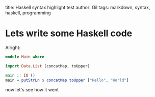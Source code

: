 title: Haskell syntax highlight test
author: Gil
tags: markdown, syntax, haskell, programming

Lets write some Haskell code
=============================

Alright:

```haskell
module Main where

import Data.List (concatMap, toUpper)

main :: IO ()
main = putStrLn $ concatMap toUpper ["Hello", "World"]

```

now let's see how it went
